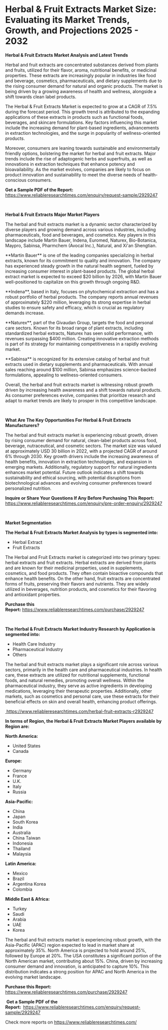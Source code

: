 <p><h1>Herbal & Fruit Extracts Market Size: Evaluating its Market Trends, Growth, and Projections 2025 - 2032</h1></p><p><strong>Herbal & Fruit Extracts Market Analysis and Latest Trends</strong></p>
<p><p>Herbal and fruit extracts are concentrated substances derived from plants and fruits, utilized for their flavor, aroma, nutritional benefits, or medicinal properties. These extracts are increasingly popular in industries like food and beverage, cosmetics, pharmaceuticals, and dietary supplements due to the rising consumer demand for natural and organic products. The market is being driven by a growing awareness of health and wellness, alongside a shift towards clean label products.</p><p>The Herbal & Fruit Extracts Market is expected to grow at a CAGR of 7.5% during the forecast period. This growth trend is attributed to the expanding applications of these extracts in products such as functional foods, beverages, and skincare formulations. Key factors influencing this market include the increasing demand for plant-based ingredients, advancements in extraction technologies, and the surge in popularity of wellness-oriented products.</p><p>Moreover, consumers are leaning towards sustainable and environmentally friendly options, bolstering the market for herbal and fruit extracts. Major trends include the rise of adaptogenic herbs and superfruits, as well as innovations in extraction techniques that enhance potency and bioavailability. As the market evolves, companies are likely to focus on product innovation and sustainability to meet the diverse needs of health-conscious consumers.</p></p>
<p><strong>Get a Sample PDF of the Report:&nbsp;</strong> <a href="https://www.reliableresearchtimes.com/enquiry/request-sample/2929247?utm_campaign=3190&utm_medium=2&utm_source=Github&utm_content=ia&utm_term=12032025&utm_id=herbal-fruit-extracts">https://www.reliableresearchtimes.com/enquiry/request-sample/2929247</a></p>
<p>&nbsp;</p>
<p><strong>Herbal & Fruit Extracts Major Market Players</strong></p>
<p><p>The herbal and fruit extracts market is a dynamic sector characterized by diverse players and growing demand across various industries, including pharmaceuticals, food and beverages, and cosmetics. Key players in this landscape include Martin Bauer, Indena, Euromed, Naturex, Bio-Botanica, Maypro, Sabinsa, Pharmchem (Avocal Inc.), Natural, and Xi'an Shengtian.</p><p>**Martin Bauer** is one of the leading companies specializing in herbal extracts, known for its commitment to quality and innovation. The company has experienced steady growth in the natural health segment, fueled by increasing consumer interest in plant-based products. The global herbal extract market is expected to exceed $20 billion by 2026, with Martin Bauer well-positioned to capitalize on this growth through ongoing R&D.</p><p>**Indena**, based in Italy, focuses on phytochemical extraction and has a robust portfolio of herbal products. The company reports annual revenues of approximately $220 million, leveraging its strong expertise in herbal studies to ensure safety and efficacy, which is crucial as regulatory demands increase.</p><p>**Naturex**, part of the Givaudan Group, targets the food and personal care sectors. Known for its broad range of plant extracts, including standardized herbal extracts, Naturex has seen solid performance, with revenues surpassing $400 million. Creating innovative extraction methods is part of its strategy for maintaining competitiveness in a rapidly evolving market.</p><p>**Sabinsa** is recognized for its extensive catalog of herbal and fruit extracts used in dietary supplements and pharmaceuticals. With annual sales reaching around $100 million, Sabinsa emphasizes science-backed formulations, appealing to wellness-oriented consumers.</p><p>Overall, the herbal and fruit extracts market is witnessing robust growth driven by increasing health awareness and a shift towards natural products. As consumer preferences evolve, companies that prioritize research and adapt to market trends are likely to prosper in this competitive landscape.</p></p>
<p>&nbsp;</p>
<p><strong>What Are The Key Opportunities For Herbal & Fruit Extracts Manufacturers?</strong></p>
<p><p>The herbal and fruit extracts market is experiencing robust growth, driven by rising consumer demand for natural, clean-label products across food, beverage, nutraceutical, and cosmetic sectors. The market size was valued at approximately USD 30 billion in 2022, with a projected CAGR of around 6% through 2030. Key growth drivers include the increasing awareness of health benefits, innovation in extraction technologies, and expansion in emerging markets. Additionally, regulatory support for natural ingredients enhances market potential. Future outlook indicates a shift towards sustainability and ethical sourcing, with potential disruptions from biotechnological advances and evolving consumer preferences toward personalized nutrition.</p></p>
<p><strong>Inquire or Share Your Questions If Any Before Purchasing This Report:</strong> <a href="https://www.reliableresearchtimes.com/enquiry/pre-order-enquiry/2929247?utm_campaign=3190&utm_medium=2&utm_source=Github&utm_content=ia&utm_term=12032025&utm_id=herbal-fruit-extracts">https://www.reliableresearchtimes.com/enquiry/pre-order-enquiry/2929247</a></p>
<p>&nbsp;</p>
<p><strong>Market Segmentation</strong></p>
<p><strong>The Herbal & Fruit Extracts Market Analysis by types is segmented into:</strong></p>
<p><ul><li>Herbal Extract</li><li>Fruit Extracts</li></ul></p>
<p><p>The Herbal and Fruit Extracts market is categorized into two primary types: herbal extracts and fruit extracts. Herbal extracts are derived from plants and are known for their medicinal properties, used in supplements, cosmetics, and food products. They often contain bioactive compounds that enhance health benefits. On the other hand, fruit extracts are concentrated forms of fruits, preserving their flavors and nutrients. They are widely utilized in beverages, nutrition products, and cosmetics for their flavoring and antioxidant properties.</p></p>
<p><strong>Purchase this Report:&nbsp;</strong><a href="https://www.reliableresearchtimes.com/purchase/2929247?utm_campaign=3190&utm_medium=2&utm_source=Github&utm_content=ia&utm_term=12032025&utm_id=herbal-fruit-extracts">https://www.reliableresearchtimes.com/purchase/2929247</a></p>
<p>&nbsp;</p>
<p><strong>The Herbal & Fruit Extracts Market Industry Research by Application is segmented into:</strong></p>
<p><ul><li>Health Care Industry</li><li>Pharmaceutical Industry</li><li>Others</li></ul></p>
<p><p>The herbal and fruit extracts market plays a significant role across various sectors, primarily in the health care and pharmaceutical industries. In health care, these extracts are utilized for nutritional supplements, functional foods, and natural remedies, promoting overall wellness. Within the pharmaceutical industry, they serve as active ingredients in developing medications, leveraging their therapeutic properties. Additionally, other markets, such as cosmetics and personal care, use these extracts for their beneficial effects on skin and overall health, enhancing product offerings.</p></p>
<p><a href="https://www.reliableresearchtimes.com/herbal-fruit-extracts-r2929247?utm_campaign=3190&utm_medium=2&utm_source=Github&utm_content=ia&utm_term=12032025&utm_id=herbal-fruit-extracts">&nbsp;https://www.reliableresearchtimes.com/herbal-fruit-extracts-r2929247</a></p>
<p><strong>In terms of Region, the Herbal & Fruit Extracts Market Players available by Region are:</strong></p>
<p>
    <p> <strong> North America: </strong>
        <ul>
            <li>United States</li>
            <li>Canada</li>
        </ul>
        </p> 
    <p> <strong> Europe: </strong>
        <ul>
            <li>Germany</li>
            <li>France</li>
            <li>U.K.</li>
            <li>Italy</li>
            <li>Russia</li>
        </ul>
        </p> 
    <p> <strong> Asia-Pacific: </strong>
        <ul>
            <li>China</li>
            <li>Japan</li>
            <li>South Korea</li>
            <li>India</li>
            <li>Australia</li>
            <li>China Taiwan</li>
            <li>Indonesia</li>
            <li>Thailand</li>
            <li>Malaysia</li>
        </ul>
        </p> 
    <p> <strong> Latin America: </strong>
        <ul>
            <li>Mexico</li>
            <li>Brazil</li>
            <li>Argentina Korea</li>
            <li>Colombia</li>
        </ul>
        </p> 
    <p> <strong> Middle East & Africa: </strong>
        <ul>
            <li>Turkey</li>
            <li>Saudi</li>
            <li>Arabia</li>
            <li>UAE</li>
            <li>Korea</li>
        </ul>
    </p>
    </p>
<p><p>The herbal and fruit extracts market is experiencing robust growth, with the Asia-Pacific (APAC) region expected to lead in market share at approximately 35%. North America is projected to hold around 25%, followed by Europe at 20%. The USA constitutes a significant portion of the North American market, contributing about 15%. China, driven by increasing consumer demand and innovation, is anticipated to capture 10%. This distribution indicates a strong position for APAC and North America in the evolving market landscape.</p></p>
<p><strong>Purchase this Report: </strong><a href="https://www.reliableresearchtimes.com/purchase/2929247?utm_campaign=3190&utm_medium=2&utm_source=Github&utm_content=ia&utm_term=12032025&utm_id=herbal-fruit-extracts">https://www.reliableresearchtimes.com/purchase/2929247</a></p>
<p>&nbsp;<strong>Get a Sample PDF of the Report:&nbsp;&nbsp;</strong><a href="https://www.reliableresearchtimes.com/enquiry/request-sample/2929247?utm_campaign=3190&utm_medium=2&utm_source=Github&utm_content=ia&utm_term=12032025&utm_id=herbal-fruit-extracts">https://www.reliableresearchtimes.com/enquiry/request-sample/2929247</a></p>
<p><strong></strong></p>
<p>Check more reports on <a href="https://www.reliableresearchtimes.com/?utm_campaign=3190&utm_medium=2&utm_source=Github&utm_content=ia&utm_term=12032025&utm_id=herbal-fruit-extracts">https://www.reliableresearchtimes.com/</a></p>